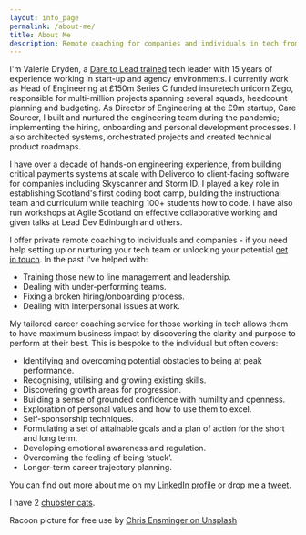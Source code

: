 ```yaml
---
layout: info_page
permalink: /about-me/
title: About Me
description: Remote coaching for companies and individuals in tech from a leader with 15 years of experience.
---
```


I'm Valerie Dryden, a [Dare to Lead trained](https://daretolead.brenebrown.com/) tech leader with 15 years of experience working in start-up and agency environments. I currently work as Head of Engineering at £150m Series C funded insuretech unicorn Zego, responsible for multi-million projects spanning several squads, headcount planning and budgeting. As Director of Engineering at the £9m startup, Care Sourcer, I built and nurtured the engineering team during the pandemic; implementing the hiring, onboarding and personal development processes. I also architected systems, orchestrated projects and created technical product roadmaps.

I have over a decade of hands-on engineering experience, from building critical payments systems at scale with Deliveroo to client-facing software for companies including Skyscanner and Storm ID. I played a key role in establishing Scotland's first coding boot camp, building the instructional team and curriculum while teaching 100+ students how to code. I have also run workshops at Agile Scotland on effective collaborative working and given talks at Lead Dev Edinburgh and others.

I offer private remote coaching to individuals and companies - if you need help setting up or nurturing your tech team or unlocking your potential <a href="mailto:coaching@outragedpinkracoon.com?subject=Coaching Inquiry from Website">get in touch</a>. In the past I've helped with:
- Training those new to line management and leadership.
- Dealing with under-performing teams.
- Fixing a broken hiring/onboarding process.
- Dealing with interpersonal issues at work.

My tailored career coaching service for those working in tech allows them to have maximum business impact by discovering the clarity and purpose to perform at their best. This is bespoke to the individual but often covers:
- Identifying and overcoming potential obstacles to being at peak performance.
- Recognising, utilising and growing existing skills.
- Discovering growth areas for progression.
- Building a sense of grounded confidence with humility and openness.
- Exploration of personal values and how to use them to excel.
- Self-sponsorship techniques.
- Formulating a set of attainable goals and a plan of action for the short and long term.
- Developing emotional awareness and regulation.
- Overcoming the feeling of being ‘stuck’.
- Longer-term career trajectory planning.

You can find out more about me on my [LinkedIn profile](https://www.linkedin.com/in/valeriejanedryden/) or drop me a [tweet](https://twitter.com/outragedracoon).

I have 2 [chubster cats](https://www.instagram.com/outragedpinkracoon/).

Racoon picture for free use by [Chris Ensminger on Unsplash](https://unsplash.com/photos/gWo-hfRotrI)
